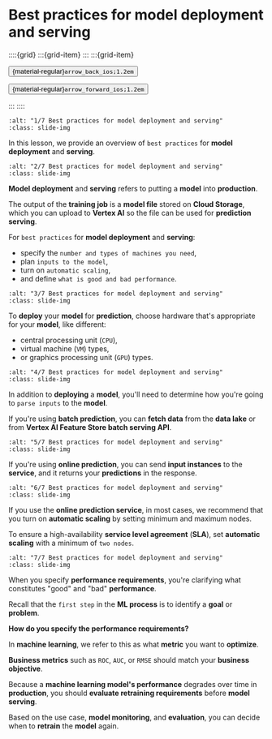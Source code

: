 # Best practices for model deployment and serving

<aside class="margin sidebar">

::::{grid}
:::{grid-item}
:::
:::{grid-item}
<div id="slide-controls" class="btn-toolbar justify-content-between">

<button id="arrow_back" class="sd-btn">{material-regular}`arrow_back_ios;1.2em`</button>

<button id="arrow_forward" class="sd-btn">{material-regular}`arrow_forward_ios;1.2em`</button>
</div>
:::
::::
</aside>
<div class="slides">
<div>

```{image} ../../../images/gcp_courses/ml_in_the_enterprise/best_practices_for_ml_develo/best_practices_for_model_deployment_and_serving/001.jpg
:alt: "1/7 Best practices for model deployment and serving"
:class: slide-img
```
<div class="cell tag_remove-input tag_output_scroll docutils container">
<div class="cell_output docutils container">

In this lesson, we provide an overview of `best practices` for **model deployment** and **serving**.
</div>
</div>
</div>
</div>
<div class="slides">
<div>

```{image} ../../../images/gcp_courses/ml_in_the_enterprise/best_practices_for_ml_develo/best_practices_for_model_deployment_and_serving/004.jpg
:alt: "2/7 Best practices for model deployment and serving"
:class: slide-img
```
<div class="cell tag_remove-input tag_output_scroll docutils container">
<div class="cell_output docutils container">

**Model deployment** and **serving** refers to putting a **model** into **production**. 

The output of the **training job** is a **model file** stored on **Cloud Storage**, which you can upload to **Vertex AI** so the file can be used for **prediction serving**. 

For `best practices` for **model deployment** and **serving**: 
* specify the `number and types of machines you need`, 
* plan `inputs to the model`, 
* turn on `automatic scaling`, 
* and define `what is good and bad performance`.
</div>
</div>
</div>
</div>
<div class="slides">
<div>

```{image} ../../../images/gcp_courses/ml_in_the_enterprise/best_practices_for_ml_develo/best_practices_for_model_deployment_and_serving/006.jpg
:alt: "3/7 Best practices for model deployment and serving"
:class: slide-img
```
<div class="cell tag_remove-input tag_output_scroll docutils container">
<div class="cell_output docutils container">

To **deploy** your **model** for **prediction**, choose hardware that's appropriate for your **model**, like different: 
* central processing unit (`CPU`), 
* virtual machine (`VM`) types, 
* or graphics processing unit (`GPU`) types.
</div>
</div>
</div>
</div>
<div class="slides">
<div>

```{image} ../../../images/gcp_courses/ml_in_the_enterprise/best_practices_for_ml_develo/best_practices_for_model_deployment_and_serving/007.jpg
:alt: "4/7 Best practices for model deployment and serving"
:class: slide-img
```
<div class="cell tag_remove-input tag_output_scroll docutils container">
<div class="cell_output docutils container">

In addition to **deploying** a **model**, you'll need to determine how you're going to `parse inputs` to the **model**.

If you're using **batch prediction**, you can **fetch data** from the **data lake** or from **Vertex AI Feature Store batch serving API**.
</div>
</div>
</div>
</div>
<div class="slides">
<div>

```{image} ../../../images/gcp_courses/ml_in_the_enterprise/best_practices_for_ml_develo/best_practices_for_model_deployment_and_serving/008.jpg
:alt: "5/7 Best practices for model deployment and serving"
:class: slide-img
```
<div class="cell tag_remove-input tag_output_scroll docutils container">
<div class="cell_output docutils container">

If you're using **online prediction**, you can send **input instances** to the **service**, and it returns your **predictions** in the response.
</div>
</div>
</div>
</div>
<div class="slides">
<div>

```{image} ../../../images/gcp_courses/ml_in_the_enterprise/best_practices_for_ml_develo/best_practices_for_model_deployment_and_serving/009.jpg
:alt: "6/7 Best practices for model deployment and serving"
:class: slide-img
```
<div class="cell tag_remove-input tag_output_scroll docutils container">
<div class="cell_output docutils container">

If you use the **online prediction service**, in most cases, we recommend that you turn on **automatic scaling** by setting minimum and maximum nodes.

To ensure a high-availability **service level agreement** (**SLA**), set **automatic scaling** with a minimum of `two nodes`.
</div>
</div>
</div>
</div>
<div class="slides">
<div>

```{image} ../../../images/gcp_courses/ml_in_the_enterprise/best_practices_for_ml_develo/best_practices_for_model_deployment_and_serving/010.jpg
:alt: "7/7 Best practices for model deployment and serving"
:class: slide-img
```
<div class="cell tag_remove-input tag_output_scroll docutils container">
<div class="cell_output docutils container">

When you specify **performance requirements**, you're clarifying what constitutes "good" and "bad" **performance**.

Recall that the `first step` in the **ML process** is to identify a **goal** or **problem**. 

**How do you specify the performance requirements?** 

In **machine learning**, we refer to this as what **metric** you want to **optimize**.

**Business metrics** such as `ROC`, `AUC`, or `RMSE` should match your **business objective**. 

Because a **machine learning model's performance** degrades over time in **production**, you should **evaluate retraining requirements** before **model serving**.

Based on the use case, **model monitoring**, and **evaluation**, you can decide when to **retrain** the **model** again.
</div>
</div>
</div>
</div>
